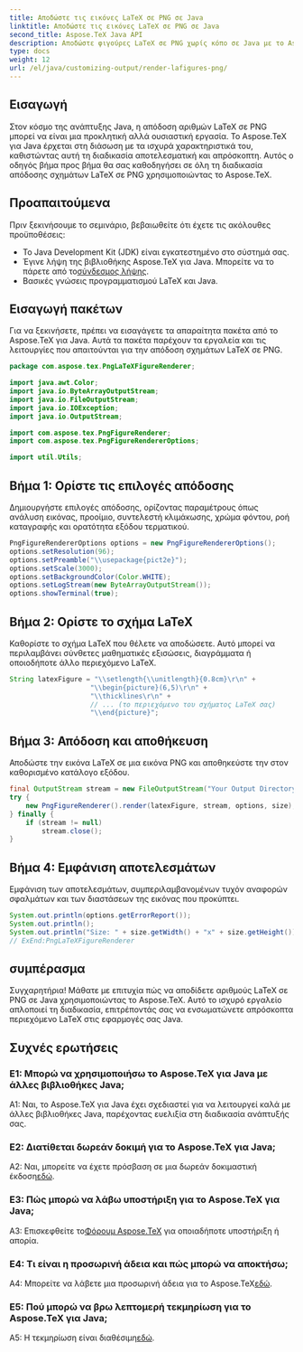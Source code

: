 ```yaml
---
title: Αποδώστε τις εικόνες LaTeX σε PNG σε Java
linktitle: Αποδώστε τις εικόνες LaTeX σε PNG σε Java
second_title: Aspose.TeX Java API
description: Αποδώστε φιγούρες LaTeX σε PNG χωρίς κόπο σε Java με το Aspose.TeX. Ακολουθήστε αυτόν τον οδηγό για απρόσκοπτη ενσωμάτωση.
type: docs
weight: 12
url: /el/java/customizing-output/render-lafigures-png/
---
```

## Εισαγωγή

Στον κόσμο της ανάπτυξης Java, η απόδοση αριθμών LaTeX σε PNG μπορεί να είναι μια προκλητική αλλά ουσιαστική εργασία. Το Aspose.TeX για Java έρχεται στη διάσωση με τα ισχυρά χαρακτηριστικά του, καθιστώντας αυτή τη διαδικασία αποτελεσματική και απρόσκοπτη. Αυτός ο οδηγός βήμα προς βήμα θα σας καθοδηγήσει σε όλη τη διαδικασία απόδοσης σχημάτων LaTeX σε PNG χρησιμοποιώντας το Aspose.TeX.

## Προαπαιτούμενα

Πριν ξεκινήσουμε το σεμινάριο, βεβαιωθείτε ότι έχετε τις ακόλουθες προϋποθέσεις:

- Το Java Development Kit (JDK) είναι εγκατεστημένο στο σύστημά σας.
-  Έγινε λήψη της βιβλιοθήκης Aspose.TeX για Java. Μπορείτε να το πάρετε από το[σύνδεσμος λήψης](https://releases.aspose.com/tex/java/).
- Βασικές γνώσεις προγραμματισμού LaTeX και Java.

## Εισαγωγή πακέτων

Για να ξεκινήσετε, πρέπει να εισαγάγετε τα απαραίτητα πακέτα από το Aspose.TeX για Java. Αυτά τα πακέτα παρέχουν τα εργαλεία και τις λειτουργίες που απαιτούνται για την απόδοση σχημάτων LaTeX σε PNG.

```java
package com.aspose.tex.PngLaTeXFigureRenderer;

import java.awt.Color;
import java.io.ByteArrayOutputStream;
import java.io.FileOutputStream;
import java.io.IOException;
import java.io.OutputStream;

import com.aspose.tex.PngFigureRenderer;
import com.aspose.tex.PngFigureRendererOptions;

import util.Utils;
```

## Βήμα 1: Ορίστε τις επιλογές απόδοσης

Δημιουργήστε επιλογές απόδοσης, ορίζοντας παραμέτρους όπως ανάλυση εικόνας, προοίμιο, συντελεστή κλιμάκωσης, χρώμα φόντου, ροή καταγραφής και ορατότητα εξόδου τερματικού.

```java
PngFigureRendererOptions options = new PngFigureRendererOptions();
options.setResolution(96);
options.setPreamble("\\usepackage{pict2e}");
options.setScale(3000);
options.setBackgroundColor(Color.WHITE);
options.setLogStream(new ByteArrayOutputStream());
options.showTerminal(true);
```

## Βήμα 2: Ορίστε το σχήμα LaTeX

Καθορίστε το σχήμα LaTeX που θέλετε να αποδώσετε. Αυτό μπορεί να περιλαμβάνει σύνθετες μαθηματικές εξισώσεις, διαγράμματα ή οποιοδήποτε άλλο περιεχόμενο LaTeX.

```java
String latexFigure = "\\setlength{\\unitlength}{0.8cm}\r\n" +
                    "\\begin{picture}(6,5)\r\n" +
                    "\\thicklines\r\n" +
                    // ... (το περιεχόμενο του σχήματος LaTeX σας)
                    "\\end{picture}";
```

## Βήμα 3: Απόδοση και αποθήκευση

Αποδώστε την εικόνα LaTeX σε μια εικόνα PNG και αποθηκεύστε την στον καθορισμένο κατάλογο εξόδου.

```java
final OutputStream stream = new FileOutputStream("Your Output Directory" + "text-and-formula.png");
try {
    new PngFigureRenderer().render(latexFigure, stream, options, size);
} finally {
    if (stream != null)
        stream.close();
}
```

## Βήμα 4: Εμφάνιση αποτελεσμάτων

Εμφάνιση των αποτελεσμάτων, συμπεριλαμβανομένων τυχόν αναφορών σφαλμάτων και των διαστάσεων της εικόνας που προκύπτει.

```java
System.out.println(options.getErrorReport());
System.out.println();
System.out.println("Size: " + size.getWidth() + "x" + size.getHeight());
// ExEnd:PngLaTeXFigureRenderer
```

## συμπέρασμα

Συγχαρητήρια! Μάθατε με επιτυχία πώς να αποδίδετε αριθμούς LaTeX σε PNG σε Java χρησιμοποιώντας το Aspose.TeX. Αυτό το ισχυρό εργαλείο απλοποιεί τη διαδικασία, επιτρέποντάς σας να ενσωματώνετε απρόσκοπτα περιεχόμενο LaTeX στις εφαρμογές σας Java.

## Συχνές ερωτήσεις

### Ε1: Μπορώ να χρησιμοποιήσω το Aspose.TeX για Java με άλλες βιβλιοθήκες Java;

A1: Ναι, το Aspose.TeX για Java έχει σχεδιαστεί για να λειτουργεί καλά με άλλες βιβλιοθήκες Java, παρέχοντας ευελιξία στη διαδικασία ανάπτυξής σας.

### Ε2: Διατίθεται δωρεάν δοκιμή για το Aspose.TeX για Java;

 A2: Ναι, μπορείτε να έχετε πρόσβαση σε μια δωρεάν δοκιμαστική έκδοση[εδώ](https://releases.aspose.com/).

### Ε3: Πώς μπορώ να λάβω υποστήριξη για το Aspose.TeX για Java;

 A3: Επισκεφθείτε το[Φόρουμ Aspose.TeX](https://forum.aspose.com/c/tex/47) για οποιαδήποτε υποστήριξη ή απορία.

### Ε4: Τι είναι η προσωρινή άδεια και πώς μπορώ να αποκτήσω;

 A4: Μπορείτε να λάβετε μια προσωρινή άδεια για το Aspose.TeX[εδώ](https://purchase.aspose.com/temporary-license/).

### Ε5: Πού μπορώ να βρω λεπτομερή τεκμηρίωση για το Aspose.TeX για Java;

 A5: Η τεκμηρίωση είναι διαθέσιμη[εδώ](https://reference.aspose.com/tex/java/).